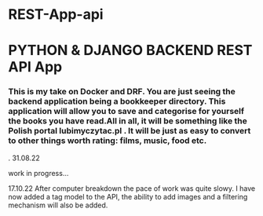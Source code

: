 # REST-App-api
<h1> PYTHON & DJANGO BACKEND REST API App  </h1>

<h3> This is my take on Docker and DRF. You are just seeing the backend application being a bookkeeper directory. 
This application will allow you to save and categorise for yourself the books you have read.All in all,
it will be something like the Polish portal lubimyczytac.pl 
. It will be just as easy to convert to other things worth rating: films, music, food etc.</h3>.
31.08.22

work in progress...

17.10.22
After computer breakdown the pace of work was quite slowy.
I have now added a tag model to the API, 
the ability to add images
and a filtering mechanism will also be added.



